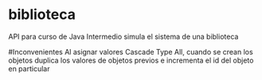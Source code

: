 # biblioteca
API para curso de Java Intermedio simula el sistema de una biblioteca

#Inconvenientes
Al asignar valores Cascade Type All, cuando se crean los objetos duplica los valores de objetos previos e incrementa el id del objeto en particular
